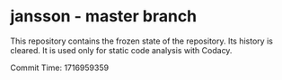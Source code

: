 # jansson - master branch

This repository contains the frozen state of the repository.
Its history is cleared. It is used only for static code
analysis with Codacy.

Commit Time: 1716959359